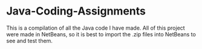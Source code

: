 # Java-Coding-Assignments
This is a compilation of all the Java code I have made.
All of this project were made in NetBeans, so it is best to import the .zip files into NetBeans to see and test them.
